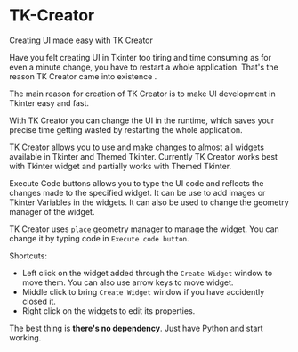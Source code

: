 # TK-Creator
Creating UI made easy with TK Creator

Have you felt creating UI in Tkinter too tiring and time consuming as for even a minute change, you have to restart a whole application. That's the reason TK Creator came into existence .

The main reason for creation of TK Creator is to make UI development in Tkinter easy and fast.

With TK Creator you can change the UI in the runtime, which saves your precise time getting wasted by restarting the whole application. 

TK Creator allows you to use and make changes to almost all widgets available in Tkinter and Themed Tkinter. Currently TK Creator works best with Tkinter widget and partially works with Themed Tkinter.

Execute Code buttons allows you to type the UI code and reflects the changes made to the specified widget.  It can be use to add images or Tkinter Variables in the widgets. It can also be used to change the geometry manager of the widget.

TK Creator uses `place` geometry manager to manage the widget. You can change it by typing code in `Execute code button`.

Shortcuts:
 - Left click on the widget added through the `Create Widget` window to move them. You can also use arrow keys to move widget.
 - Middle click to bring `Create Widget` window if you have accidently closed it.
 - Right click on the widgets to edit its properties. 

The best thing is **there's no dependency**. Just have Python and start working.
